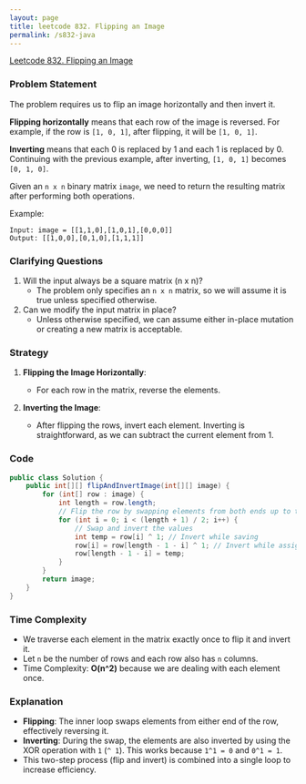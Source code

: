 ```yaml
---
layout: page
title: leetcode 832. Flipping an Image
permalink: /s832-java
---
```

[Leetcode 832. Flipping an Image](https://algoadvance.github.io/algoadvance/l832)
### Problem Statement

The problem requires us to flip an image horizontally and then invert it.

**Flipping horizontally** means that each row of the image is reversed. For example, if the row is `[1, 0, 1]`, after flipping, it will be `[1, 0, 1]`.

**Inverting** means that each 0 is replaced by 1 and each 1 is replaced by 0. Continuing with the previous example, after inverting, `[1, 0, 1]` becomes `[0, 1, 0]`.

Given an `n x n` binary matrix `image`, we need to return the resulting matrix after performing both operations.

Example:
```
Input: image = [[1,1,0],[1,0,1],[0,0,0]]
Output: [[1,0,0],[0,1,0],[1,1,1]]
```

### Clarifying Questions

1. Will the input always be a square matrix (n x n)?
   - The problem only specifies an `n x n` matrix, so we will assume it is true unless specified otherwise.
2. Can we modify the input matrix in place?
   - Unless otherwise specified, we can assume either in-place mutation or creating a new matrix is acceptable.

### Strategy

1. **Flipping the Image Horizontally**:
    - For each row in the matrix, reverse the elements.
  
2. **Inverting the Image**:
    - After flipping the rows, invert each element. Inverting is straightforward, as we can subtract the current element from 1.

### Code

```java
public class Solution {
    public int[][] flipAndInvertImage(int[][] image) {
        for (int[] row : image) {
            int length = row.length;
            // Flip the row by swapping elements from both ends up to the middle
            for (int i = 0; i < (length + 1) / 2; i++) {
                // Swap and invert the values
                int temp = row[i] ^ 1; // Invert while saving
                row[i] = row[length - 1 - i] ^ 1; // Invert while assigning
                row[length - 1 - i] = temp;
            }
        }
        return image;
    }
}
```

### Time Complexity

- We traverse each element in the matrix exactly once to flip it and invert it.
- Let `n` be the number of rows and each row also has `n` columns.
- Time Complexity: **O(n^2)** because we are dealing with each element once.

### Explanation

- **Flipping**: The inner loop swaps elements from either end of the row, effectively reversing it.
- **Inverting**: During the swap, the elements are also inverted by using the XOR operation with `1` (`^ 1`). This works because `1^1 = 0` and `0^1 = 1`.
- This two-step process (flip and invert) is combined into a single loop to increase efficiency.